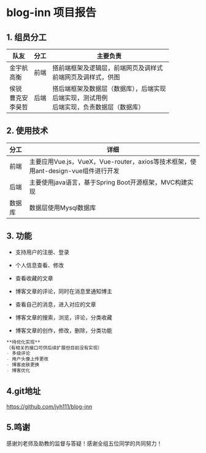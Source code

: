 # blog-inn 项目报告

## 1. 组员分工

| 队友                     | 分工 | 主要负责                                                     |
| ------------------------ | ---- | ------------------------------------------------------------ |
| 金宇航<br/>高衡          | 前端 | 搭前端框架及逻辑层，前端网页及调样式<br/>前端网页及调样式，供图 |
| 侯锐<br>曹克安<br>李昊哲 | 后端 | 搭后端框架及数据层（数据库），后端实现<br>后端实现，测试用例<br>后端实现，负责数据层（数据库） |

## 2. 使用技术

| 分工   | 详细                                                   |
| :----- | ------------------------------------------------------ |
| 前端   | 主要应用Vue.js，VueX，Vue-router，axios等技术框架，使用ant-design-vue组件进行开发      |
| 后端   | 主要使用java语言，基于Spring Boot开源框架，MVC构建实现 |
| 数据库 | 数据层使用Mysql数据库                                  |

## 3. 功能

- 支持用户的注册、登录

- 个人信息查看、修改

- 查看收藏的文章

- 博客文章的评论，同时在消息里通知博主

- 查看自己的消息，进入对应的文章

- 博客文章的搜索，浏览，评论，分类收藏

- 博客文章的创作，修改，删除，分类功能

  

```markdown
**待优化实现**
（有相关的接口可供后续扩展但目前没有实现）
- 多级评论
- 用户头像上传更改
- 博客皮肤更换
- 博客优化
```


## 4.git地址

https://github.com/jyh111/blog-inn

## 5.鸣谢

感谢刘老师及助教的监督与答疑！感谢全组五位同学的共同努力！

